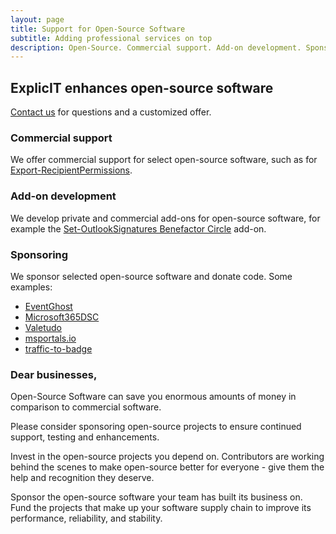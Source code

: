 ```yaml
---
layout: page
title: Support for Open-Source Software
subtitle: Adding professional services on top
description: Open-Source. Commercial support. Add-on development. Sponsoring.
---
```

## ExplicIT enhances open-source software
<a href="mailto:welcome@explicitconsulting.at">Contact us</a> for questions and a customized offer.

<div class="tile is-ancestor">
  <div class="tile is-6 is-vertical is-parent">
    <div class="tile is-child box">
      <div class="content">
        <h3>Commercial support</h3>
        <p>We offer commercial support for select open-source software, such as for <a href="/open-source/export-recipientpermissions">Export-RecipientPermissions</a>.</p>
      </div>
    </div>
    <div class="tile is-child box">
      <div class="content">
        <h3>Add-on development</h3>
        <p>We develop private and commercial add-ons for open-source software, for example the <a href="/open-source/set-outlooksignatures">Set-OutlookSignatures Benefactor Circle</a> add-on.</p>
      </div>
    </div>
  </div>
  <div class="tile is-6 is-vertical is-parent">
    <div class="tile is-child box">
      <div class="content">
        <h3>Sponsoring</h3>
        <p>We sponsor selected open-source software and donate code. Some examples:</p>
        <ul>
          <li><a href="https://github.com/EventGhost/EventGhost/" target="_blank">EventGhost</a></li>
          <li><a href="https://github.com/microsoft/Microsoft365DSC" target="_blank">Microsoft365DSC</a></li>
          <li><a href="https://github.com/Hypfer/Valetudo" target="_blank">Valetudo</a></li>
          <li><a href="https://github.com/adamfowlerit/msportals.io" target="_blank">msportals.io</a></li>
          <li><a href="https://github.com/yi-Xu-0100/traffic-to-badge" target="_blank">traffic-to-badge</a></li>
        </ul>
      </div>
    </div>
  </div>
</div>
<div class="tile is-parent">
  <div class="tile is-child box">
    <div class="content">
      <h3>Dear businesses,</h3>
      <p>Open-Source Software can save you enormous amounts of money in comparison to commercial software.</p>
      <p>Please consider sponsoring open-source projects to ensure continued support, testing and enhancements.</p>
      <p>Invest in the open-source projects you depend on. Contributors are working behind the scenes to make open-source better for everyone - give them the help and recognition they deserve.</p>
      <p>Sponsor the open-source software your team has built its business on. Fund the projects that make up your software supply chain to improve its performance, reliability, and stability.</p>
    </div>
  </div>
</div>